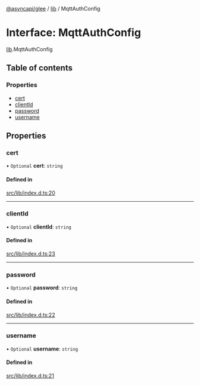[@asyncapi/glee](../README.md) / [lib](../modules/lib.md) / MqttAuthConfig

# Interface: MqttAuthConfig

[lib](../modules/lib.md).MqttAuthConfig

## Table of contents

### Properties

- [cert](lib.MqttAuthConfig.md#cert)
- [clientId](lib.MqttAuthConfig.md#clientid)
- [password](lib.MqttAuthConfig.md#password)
- [username](lib.MqttAuthConfig.md#username)

## Properties

### cert

• `Optional` **cert**: `string`

#### Defined in

[src/lib/index.d.ts:20](https://github.com/asyncapi/glee/blob/100883e/src/lib/index.d.ts#L20)

___

### clientId

• `Optional` **clientId**: `string`

#### Defined in

[src/lib/index.d.ts:23](https://github.com/asyncapi/glee/blob/100883e/src/lib/index.d.ts#L23)

___

### password

• `Optional` **password**: `string`

#### Defined in

[src/lib/index.d.ts:22](https://github.com/asyncapi/glee/blob/100883e/src/lib/index.d.ts#L22)

___

### username

• `Optional` **username**: `string`

#### Defined in

[src/lib/index.d.ts:21](https://github.com/asyncapi/glee/blob/100883e/src/lib/index.d.ts#L21)
